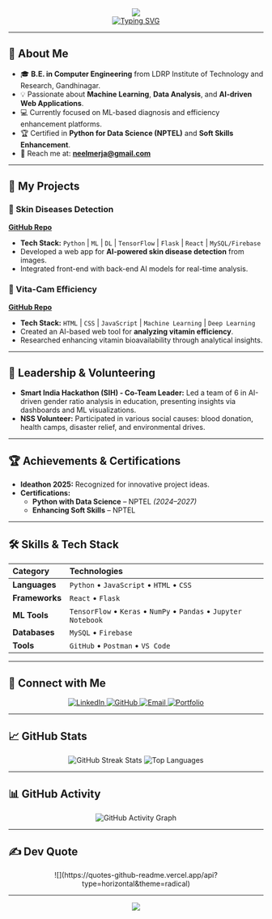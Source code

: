 <div align="center">
  <img src="https://capsule-render.vercel.app/api?type=pulse&color=gradient&customColorList=2ecc71,3498db,20B2AA,4682B4&height=200&section=header&text=Neel%20Merja&fontSize=60&fontColor=fff&animation=twinkling&fontAlignY=35&desc=Full%20Stack%20Developer%20|%20AI%20Researcher&descAlignY=55&descSize=20"/>
</div>

<div align="center">
  <a href="https://git.io/typing-svg">
    <img src="https://readme-typing-svg.herokuapp.com/gh-readme-profile-generator-images/gh-readme-profile-generator-image-3.svg?font=JetBrains+Mono&weight=600&size=30&duration=3000&pause=1000&color=00E7FF&center=true&vCenter=true&width=435&lines=Machine+Learning+Researcher;AI+Web+Developer;Data+Driven+Problem+Solver" alt="Typing SVG"/>
  </a>
</div>

---

## 👋 About Me

* 🎓 **B.E. in Computer Engineering** from LDRP Institute of Technology and Research, Gandhinagar.
* 💡 Passionate about **Machine Learning**, **Data Analysis**, and **AI-driven Web Applications**.
* 💻 Currently focused on ML-based diagnosis and efficiency enhancement platforms.
* 🏆 Certified in **Python for Data Science (NPTEL)** and **Soft Skills Enhancement**.
* 📧 Reach me at: **[neelmerja@gmail.com](mailto:neelmerja@gmail.com)**

---

## 🚀 My Projects

### 🔬 Skin Diseases Detection
**[GitHub Repo](https://github.com/neel1112/skin_problem_detector)**
* **Tech Stack:** `Python` | `ML` | `DL` | `TensorFlow` | `Flask` | `React` | `MySQL/Firebase`
* Developed a web app for **AI-powered skin disease detection** from images.
* Integrated front-end with back-end AI models for real-time analysis.

### 💊 Vita-Cam Efficiency
**[GitHub Repo](https://github.com/neel1112/vitamin-deficiency-detector)**
* **Tech Stack:** `HTML` | `CSS` | `JavaScript` | `Machine Learning` | `Deep Learning`
* Created an AI-based web tool for **analyzing vitamin efficiency**.
* Researched enhancing vitamin bioavailability through analytical insights.

---

## 🌟 Leadership & Volunteering

* **Smart India Hackathon (SIH) - Co-Team Leader:** Led a team of 6 in AI-driven gender ratio analysis in education, presenting insights via dashboards and ML visualizations.
* **NSS Volunteer:** Participated in various social causes: blood donation, health camps, disaster relief, and environmental drives.

---

## 🏆 Achievements & Certifications

* **Ideathon 2025:** Recognized for innovative project ideas.
* **Certifications:**
    * **Python with Data Science** – NPTEL *(2024–2027)*
    * **Enhancing Soft Skills** – NPTEL

---

## 🛠️ Skills & Tech Stack

| Category      | Technologies                                    |
| :------------ | :---------------------------------------------- |
| **Languages** | `Python` • `JavaScript` • `HTML` • `CSS`      |
| **Frameworks**| `React` • `Flask`                               |
| **ML Tools** | `TensorFlow` • `Keras` • `NumPy` • `Pandas` • `Jupyter Notebook` |
| **Databases** | `MySQL` • `Firebase`                            |
| **Tools** | `GitHub` • `Postman` • `VS Code`                |

---

## 🤝 Connect with Me

<div align="center">
  <a href="https://www.linkedin.com/in/neel-merja-9b60aa273" target="_blank">
    <img src="https://img.shields.io/badge/LinkedIn-%230077B5.svg?logo=linkedin&logoColor=white" alt="LinkedIn">
  </a>
  <a href="https://github.com/neel1112" target="_blank">
    <img src="https://img.shields.io/badge/GitHub-%23121011.svg?logo=github&logoColor=white" alt="GitHub">
  </a>
  <a href="mailto:neelmerja@gmail.com" target="_blank">
    <img src="https://img.shields.io/badge/Email-D14836?logo=gmail&logoColor=white" alt="Email">
  </a>
  <a href="https://neelportfolio.vercel.app/" target="_blank">
    <img src="https://img.shields.io/badge/Portfolio-FF5722?logo=netlify&logoColor=white" alt="Portfolio">
  </a>
</div>

---

## 📈 GitHub Stats

<div align="center">
  <img src="https://streak-stats.demolab.com/?user=neel1112&theme=radical&hide_border=false" alt="GitHub Streak Stats"/>
  <img src="https://github-readme-stats.vercel.app/api/top-langs/?username=neel1112&theme=radical&hide_border=false&layout=compact" alt="Top Languages"/>
</div>

---

## 📊 GitHub Activity

<div align="center">
  <img src="https://github-contributions-rainbow-api.vercel.app/?username=neel1112&theme=dark" alt="GitHub Activity Graph"/>
</div>

---

## ✍️ Dev Quote

<div align="center">
  ![](https://quotes-github-readme.vercel.app/api?type=horizontal&theme=radical)
</div>

---

<div align="center">
  <img src="https://capsule-render.vercel.app/api?type=pulse&color=gradient&customColorList=2ecc71,3498db,20B2AA,4682B4&height=100&section=footer"/>
</div>
